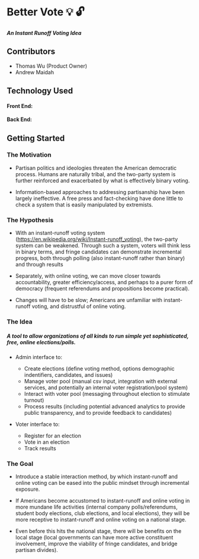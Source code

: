 # Better Vote :bulb: :unlock:
##### An Instant Runoff Voting Idea

## Contributors

- Thomas Wu (Product Owner)
- Andrew Maidah

## Technology Used

#### Front End:

#### Back End:

## Getting Started

### The Motivation

- Partisan politics and ideologies threaten the American democratic process. Humans are naturally tribal, and the two-party system is further reinforced and exacerbated by what is effectively binary voting.

- Information-based approaches to addressing partisanship have been largely ineffective. A free press and fact-checking have done little to check a system that is easily manipulated by extremists.

### The Hypothesis

- With an instant-runoff voting system (https://en.wikipedia.org/wiki/Instant-runoff_voting), the two-party system can be weakened. Through such a system, voters will think less in binary terms, and fringe candidates can demonstrate incremental progress, both through polling (also instant-runoff  rather than binary) and through results

- Separately, with online voting, we can move closer towards accountability, greater efficiency/access, and perhaps to a purer form of democracy (frequent referendums and propositions become practical).

- Changes will have to be slow; Americans are unfamiliar with instant-runoff voting, and distrustful of online voting.

### The Idea

##### A tool to allow organizations of all kinds to run simple yet sophisticated, free, online elections/polls.

- Admin interface to:

  - Create elections (define voting method, options demographic indentifiers, candidates, and issues)
  - Manage voter pool (manual csv input, integration with external services, and potentially an internal voter registration/pool system)
  - Interact with voter pool (messaging throughout election to stimulate turnout)
  - Process results (including potential advanced analytics to provide public transparency, and to provide feedback to candidates)

- Voter interface to:

  - Register for an election
  - Vote in an election
  - Track results

### The Goal

- Introduce a stable interaction method, by which instant-runoff and online voting can be eased into the public mindset through incremental exposure.

- If Americans become accustomed to instant-runoff and online voting in more mundane life activities (internal company polls/referendums, student body elections, club elections, and local elections), they will be more receptive to instant-runoff and online voting on a national stage.

- Even before this hits the national stage, there will be benefits on the local stage (local governments can have more active constituent involvement, improve the viability of fringe candidates, and bridge partisan divides).
